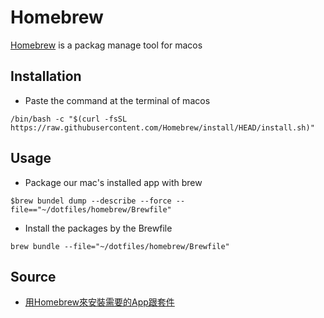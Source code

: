 # Homebrew 

[Homebrew](https://brew.sh/index_zh-tw) is a packag manage tool for macos

## Installation 
- Paste the command at the terminal of macos
```
/bin/bash -c "$(curl -fsSL https://raw.githubusercontent.com/Homebrew/install/HEAD/install.sh)"
```
## Usage 
- Package our mac's installed app with brew 
```
$brew bundel dump --describe --force --file=="~/dotfiles/homebrew/Brewfile"
```
- Install the packages by the Brewfile
```
brew bundle --file="~/dotfiles/homebrew/Brewfile"
```
## Source
- [用Homebrew來安裝需要的App跟套件](https://htlin.site/posts/homebrew-basic)